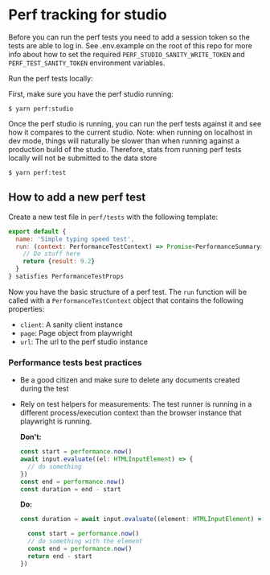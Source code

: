 # Perf tracking for studio

Before you can run the perf tests you need to add a session token so the tests are able to log in. See .env.example on the root of this repo for more info about how to set the required `PERF_STUDIO_SANITY_WRITE_TOKEN` and `PERF_TEST_SANITY_TOKEN` environment variables.

Run the perf tests locally:

First, make sure you have the perf studio running:

```
$ yarn perf:studio
```

Once the perf studio is running, you can run the perf tests against it and see how it compares to the current studio. Note: when running on localhost in dev mode, things will naturally be slower than when running against a production build of the studio. Therefore, stats from running perf tests locally will not be submitted to the data store

```
$ yarn perf:test
```

## How to add a new perf test

Create a new test file in `perf/tests` with the following template:

```js
export default {
  name: 'Simple typing speed test',
  run: (context: PerformanceTestContext) => Promise<PerformanceSummary> {
    // Do stuff here
    return {result: 9.2}
  }
} satisfies PerformanceTestProps
```

Now you have the basic structure of a perf test. The `run` function will be called with a `PerformanceTestContext` object that contains the following properties:

- `client`: A sanity client instance
- `page`: Page object from playwright
- `url`: The url to the perf studio instance

### Performance tests best practices

- Be a good citizen and make sure to delete any documents created during the test
- Rely on test helpers for measurements: The test runner is running in a different process/execution context than the browser instance that playwright is running.

  **Don't:**

  ```ts
  const start = performance.now()
  await input.evaluate((el: HTMLInputElement) => {
    // do something
  })
  const end = performance.now()
  const duration = end - start
  ```

  **Do:**
  ```ts
  const duration = await input.evaluate((element: HTMLInputElement) => {

    const start = performance.now()
    // do something with the element
    const end = performance.now()
    return end - start
  })
  
  ```
